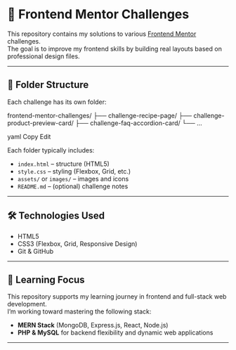 # 🎯 Frontend Mentor Challenges

This repository contains my solutions to various [Frontend Mentor](https://www.frontendmentor.io/) challenges.  
The goal is to improve my frontend skills by building real layouts based on professional design files.

---

## 🧱 Folder Structure

Each challenge has its own folder:

frontend-mentor-challenges/
├── challenge-recipe-page/
├── challenge-product-preview-card/
├── challenge-faq-accordion-card/
└── ...

yaml
Copy
Edit

Each folder typically includes:

- `index.html` – structure (HTML5)  
- `style.css` – styling (Flexbox, Grid, etc.)  
- `assets/` or `images/` – images and icons  
- `README.md` – (optional) challenge notes

---

## 🛠️ Technologies Used

- HTML5  
- CSS3 (Flexbox, Grid, Responsive Design)  
- Git & GitHub  

---

## 🚀 Learning Focus

This repository supports my learning journey in frontend and full-stack web development.  
I’m working toward mastering the following stack:

- **MERN Stack** (MongoDB, Express.js, React, Node.js)  
- **PHP & MySQL** for backend flexibility and dynamic web applications

---
